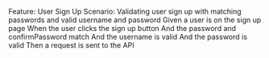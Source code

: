 Feature: User Sign Up
  Scenario: Validating user sign up with matching passwords and valid username and password
      Given a user is on the sign up page
      When the user clicks the sign up button
      And the password and confirmPassword match
      And the username is valid
      And the password is valid
      Then a request is sent to the API
